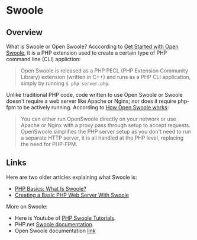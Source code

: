 # Swoole

## Overview

What is Swoole or Open Swoole? Acccording to [Get Started with Open Swoole](https://openswoole.com/docs/get-started-swoole), it is a PHP extension used to create
a certain type of PHP command line (CLI) appliction:

> Open Swoole is released as a PHP PECL (PHP Extension Community Library) extension (written in C++) and runs as a PHP CLI application,
simply by running `$ php server.php`. 

Unlike traditional PHP code, code written to use Open Swoole or Swoole doesn't require a web server like Apache or Nginx; nor does it require php-fpm to be
actively running. According to [How Open Swoole works](https://openswoole.com/how-it-works):

> You can either run OpenSwoole directly on your network or use Apache or Nginx with a proxy pass through setup to accept requests.
OpenSwoole simplifies the PHP server setup as you don't need to run a separate HTTP server, it is all handled at the PHP level,
replacing the need for PHP-FPM.

## Links

Here are two older articles explaining what Swoole is:

- [PHP Basics: What Is Swoole?](https://www.zend.com/blog/swoole)
- [Creating a Basic PHP Web Server With Swoole](https://www.zend.com/blog/creating-basic-php-web-server-swoole)

More on Swoole:

- Here is Youtube of [PHP Swoole Tutorials](https://www.youtube.com/watch?v=fZfZsUeleiA&list=PLYWCHRaNLGT-55hyJ0y9g7O8B0N8QrBmr).
- PHP.net [Swoole documentation](https://www.php.net/manual/en/intro.swoole.php).
- Open Swoole documentation [link](https://openswoole.com/docs)

